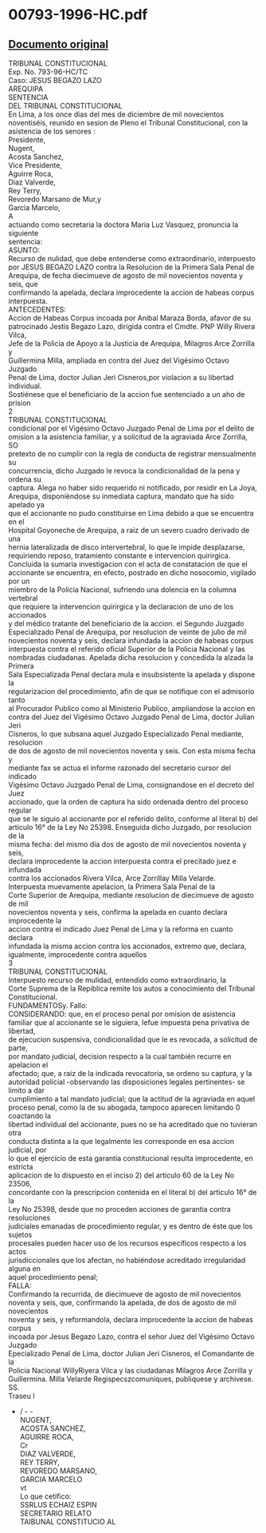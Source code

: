 
00793-1996-HC.pdf
=================
  
[Documento original](https://tc.gob.pe/jurisprudencia/1997/00793-1996-HC.pdf)  
---  
TRIBUNAL CONSTITUCIONAL  
Exp. No. 793-96-HC/TC  
Caso: JESUS BEGAZO LAZO  
AREQUIPA  
SENTENCIA  
DEL TRIBUNAL CONSTITUCIONAL  
En Lima, a los once dias del mes de diciembre de mil novecientos  
noventiséis, reunido en sesion de Pleno el Tribunal Constitucional, con la  
asistencia de los senores :  
Presidente,  
Nugent,  
Acosta Sanchez,  
Vice Presidente,  
Aguirre Roca,  
Diaz Valverde,  
Rey Terry,  
Revoredo Marsano de Mur,y  
Garcia Marcelo,  
A  
actuando como secretaria la doctora Maria Luz Vasquez, pronuncia la siguiente  
sentencia:  
ASUNTO:  
Recurso de nulidad, que debe entenderse como extraordinario, interpuesto  
por JESUS BEGAZO LAZO contra la Resolucion de la Primera Sala Penal de  
Arequipa, de fecha diecimueve de agosto de mil novecientos noventa y seis, que  
confirmando la apelada, declara improcedente la accion de habeas corpus  
interpuesta.  
ANTECEDENTES:  
Accion de Habeas Corpus incoada por Anibal Maraza Borda, afavor de su  
patrocinado Jestis Begazo Lazo, dirigida contra el Cmdte. PNP Willy Rivera Vilca,  
Jefe de la Policia de Apoyo a la Justicia de Arequipa, Milagros Arce Zorrilla y  
Guillermina Milla, ampliada en contra del Juez del Vigésimo Octavo Juzgado  
Penal de Lima, doctor Julian Jeri Cisneros,por violacion a su libertad individual.  
Sostiénese que el beneficiario de la accion fue sentenciado a un aho de prision  
2  
TRIBUNAL CONSTITUCIONAL  
condicional por el Vigésimo Octavo Juzgado Penal de Lima por el delito de  
omision a la asistencia familiar, y a solicitud de la agraviada Arce Zorrilla, SO  
pretexto de no cumplir con la regla de conducta de registrar mensualmente su  
concurrencia, dicho Juzgado le revoca la condicionalidad de la pena y ordena su  
captura. Alega no haber sido requerido ni notificado, por residir en La Joya,  
Arequipa, disponièndose su inmediata captura, mandato que ha sido apelado ya  
que el accionante no pudo constituirse en Lima debido a que se encuentra en el  
Hospital Goyoneche de Arequipa, a raiz de un severo cuadro derivado de una  
hernia lateralizada de disco intervertebral, lo que le impide desplazarse,  
requiriendo reposo, tratamiento constante e intervencion quirirgica.  
Concluida la sumaria investigacion con el acta de constatacion de que el  
accionante se encuentra, en efecto, postrado en dicho nosocomio, vigilado por un  
miembro de la Policia Nacional, sufriendo una dolencia en la columna vertebral  
que requiere la intervencion quirirgica y la declaracion de uno de los accionados  
y del médico tratante del beneficiario de la accion. el Segundo Juzgado  
Especializado Penal de Arequipa, por resolucion de veinte de julio de mil  
novecientos noventa y seis, declara infundada la accion de habeas corpus  
interpuesta contra el referido oficial Superior de la Policia Nacional y las  
nombradas ciudadanas. Apelada dicha resolucion y concedida la alzada la Primera  
Sala Especializada Penal declara mula e insubsistente la apelada y dispone la  
regularizacion del procedimiento, afin de que se notifique con el admisorio tanto  
al Procurador Publico como al Ministerio Publico, ampliandose la accion en  
contra del Juez del Vigésimo Octavo Juzgado Penal de Lima, doctor Julian Jeri  
Cisneros, lo que subsana aquel Juzgado Especializado Penal mediante, resolucion  
de dos de agosto de mil novecientos noventa y seis. Con esta misma fecha y  
mediante fax se actua el informe razonado del secretario cursor del indicado  
Vigésimo Octavo Juzgado Penal de Lima, consignandose en el decreto del Juez  
accionado, que la orden de captura ha sido ordenada dentro del proceso regular  
que se le siguio al accionante por el referido delito, conforme al literal b) del  
articulo 16° de la Ley No 25398. Enseguida dicho Juzgado, por resolucion de la  
misma fecha: del mismo dia dos de agosto de mil novecientos noventa y seis,  
declara improcedente la accion interpuesta contra el precitado juez e infundada  
contra los accionados Rivera Vilca, Arce Zorrillay Milla Velarde.  
Interpuesta muevamente apelacion, la Primera Sala Penal de la  
Corte Superior de Arequipa, mediante resolucion de diecimueve de agosto de mil  
novecientos noventa y seis, confirma la apelada en cuanto declara improcedente la  
accion contra el indicado Juez Penal de Lima y la reforma en cuanto declara  
infundada la misma accion contra los accionados, extremo que, declara,  
igualmente, improcedente contra aquellos  
3  
TRIBUNAL CONSTITUCIONAL  
Interpuesto recurso de mulidad, entendido como extraordinario, la  
Corte Suprema de la Repiblica remite los autos a conocimiento del Tribunal  
Constitucional.  
FUNDAMENTOSy. Fallo:  
CONSIDERANDO: que, en el proceso penal por omision de asistencia  
familiar que al accionante se le siguiera, lefue impuesta pena privativa de libertad,  
de ejecucion suspensiva, condicionalidad que le es revocada, a solicitud de parte,  
por mandato judicial, decision respecto a la cual también recurre en apelacion el  
afectado; que, a raiz de la indicada revocatoria, se ordeno su captura, y la  
autoridad policial -observando las disposiciones legales pertinentes- se limito a dar  
cumplimiento a tal mandato judicial; que la actitud de la agraviada en aquel  
proceso penal, como la de su abogada, tampoco aparecen limitando 0 coactando la  
libertad individual del accionante, pues no se ha acreditado que no tuvieran otra  
conducta distinta a la que legalmente les corresponde en esa accion judicial, por  
lo que el ejercicio de esta garantia constitucional resulta improcedente, en estricta  
aplicacion de lo dispuesto en el inciso 2) del articulo 60 de la Ley No 23506,  
concordante con la prescripcion contenida en el literal b) del articulo 16° de la  
Ley No 25398, desde que no proceden acciones de garantia contra resoluciones  
judiciales emanadas de procedimiento regular, y es dentro de éste que los sujetos  
procesales pueden hacer uso de los recursos especificos respecto a los actos  
jurisdiccionales que los afectan, no habiéndose acreditado irregularidad alguna en  
aquel procedimiento penal;  
FALLA:  
Confirmando la recurrida, de diecimueve de agosto de mil novecientos  
noventa y seis, que, confirmando la apelada, de dos de agosto de mil novecientos  
noventa y seis, y reformandola, declara improcedente la accion de habeas corpus  
incoada por Jesus Begazo Lazo, contra el sehor Juez del Vigésimo Octavo Juzgado  
Epecializado Penal de Lima, doctor Julian Jeri Cisneros, el Comandante de la  
Policia Nacional WillyRiyera Vilca y las ciudadanas Milagros Arce Zorrilla y  
Guillermina. Milla Velarde Regispecszcomuniques, publiquese y archivese.  
SS.  
Traseu l  
- / - -  
NUGENT,  
ACOSTA SANCHEZ,  
AGUIRRE ROCA,  
Cr  
DIAZ VALVERDE,  
REY TERRY,  
REVOREDO MARSANO,  
GARCIA MARCELO  
vt  
Lo que cetifico:  
SSRLUS ECHAIZ ESPIN  
SECRETARIO RELATO  
TAIBUNAL CONSTITUCIO AL